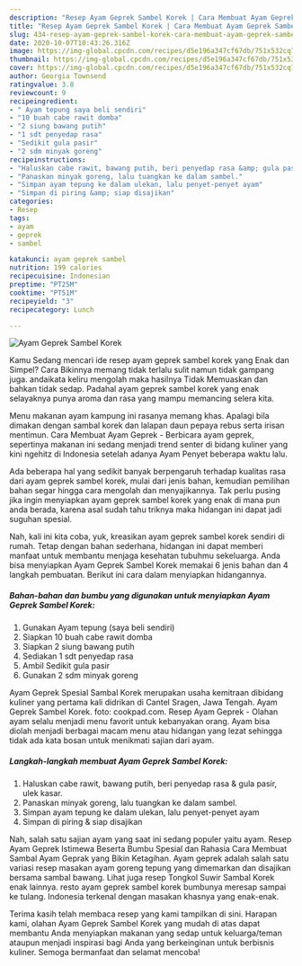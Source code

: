 ```yaml
---
description: "Resep Ayam Geprek Sambel Korek | Cara Membuat Ayam Geprek Sambel Korek Yang Bikin Ngiler"
title: "Resep Ayam Geprek Sambel Korek | Cara Membuat Ayam Geprek Sambel Korek Yang Bikin Ngiler"
slug: 434-resep-ayam-geprek-sambel-korek-cara-membuat-ayam-geprek-sambel-korek-yang-bikin-ngiler
date: 2020-10-07T10:43:26.316Z
image: https://img-global.cpcdn.com/recipes/d5e196a347cf67db/751x532cq70/ayam-geprek-sambel-korek-foto-resep-utama.jpg
thumbnail: https://img-global.cpcdn.com/recipes/d5e196a347cf67db/751x532cq70/ayam-geprek-sambel-korek-foto-resep-utama.jpg
cover: https://img-global.cpcdn.com/recipes/d5e196a347cf67db/751x532cq70/ayam-geprek-sambel-korek-foto-resep-utama.jpg
author: Georgia Townsend
ratingvalue: 3.8
reviewcount: 9
recipeingredient:
- " Ayam tepung saya beli sendiri"
- "10 buah cabe rawit domba"
- "2 siung bawang putih"
- "1 sdt penyedap rasa"
- "Sedikit gula pasir"
- "2 sdm minyak goreng"
recipeinstructions:
- "Haluskan cabe rawit, bawang putih, beri penyedap rasa &amp; gula pasir, ulek kasar."
- "Panaskan minyak goreng, lalu tuangkan ke dalam sambel."
- "Simpan ayam tepung ke dalam ulekan, lalu penyet-penyet ayam"
- "Simpan di piring &amp; siap disajikan"
categories:
- Resep
tags:
- ayam
- geprek
- sambel

katakunci: ayam geprek sambel 
nutrition: 199 calories
recipecuisine: Indonesian
preptime: "PT25M"
cooktime: "PT51M"
recipeyield: "3"
recipecategory: Lunch

---
```



![Ayam Geprek Sambel Korek](https://img-global.cpcdn.com/recipes/d5e196a347cf67db/751x532cq70/ayam-geprek-sambel-korek-foto-resep-utama.jpg)

Kamu Sedang mencari ide resep ayam geprek sambel korek yang Enak dan Simpel? Cara Bikinnya memang tidak terlalu sulit namun tidak gampang juga. andaikata keliru mengolah maka hasilnya Tidak Memuaskan dan bahkan tidak sedap. Padahal ayam geprek sambel korek yang enak selayaknya punya aroma dan rasa yang mampu memancing selera kita.

Menu makanan ayam kampung ini rasanya memang khas. Apalagi bila dimakan dengan sambal korek dan lalapan daun pepaya rebus serta irisan mentimun. Cara Membuat Ayam Geprek - Berbicara ayam geprek, sepertinya makanan ini sedang menjadi trend senter di bidang kuliner yang kini ngehitz di Indonesia setelah adanya Ayam Penyet beberapa waktu lalu.

Ada beberapa hal yang sedikit banyak berpengaruh terhadap kualitas rasa dari ayam geprek sambel korek, mulai dari jenis bahan, kemudian pemilihan bahan segar hingga cara mengolah dan menyajikannya. Tak perlu pusing jika ingin menyiapkan ayam geprek sambel korek yang enak di mana pun anda berada, karena asal sudah tahu triknya maka hidangan ini dapat jadi suguhan spesial.


Nah, kali ini kita coba, yuk, kreasikan ayam geprek sambel korek sendiri di rumah. Tetap dengan bahan sederhana, hidangan ini dapat memberi manfaat untuk membantu menjaga kesehatan tubuhmu sekeluarga. Anda bisa menyiapkan Ayam Geprek Sambel Korek memakai 6 jenis bahan dan 4 langkah pembuatan. Berikut ini cara dalam menyiapkan hidangannya.

<!--inarticleads1-->

##### Bahan-bahan dan bumbu yang digunakan untuk menyiapkan Ayam Geprek Sambel Korek:

1. Gunakan  Ayam tepung (saya beli sendiri)
1. Siapkan 10 buah cabe rawit domba
1. Siapkan 2 siung bawang putih
1. Sediakan 1 sdt penyedap rasa
1. Ambil Sedikit gula pasir
1. Gunakan 2 sdm minyak goreng


Ayam Geprek Spesial Sambal Korek merupakan usaha kemitraan dibidang kuliner yang pertama kali didrikan di Cantel Sragen, Jawa Tengah. Ayam Geprek Sambel Korek. foto: cookpad.com. Resep Ayam Geprek - Olahan ayam selalu menjadi menu favorit untuk kebanyakan orang. Ayam bisa diolah menjadi berbagai macam menu atau hidangan yang lezat sehingga tidak ada kata bosan untuk menikmati sajian dari ayam. 

<!--inarticleads2-->

##### Langkah-langkah membuat Ayam Geprek Sambel Korek:

1. Haluskan cabe rawit, bawang putih, beri penyedap rasa &amp; gula pasir, ulek kasar.
1. Panaskan minyak goreng, lalu tuangkan ke dalam sambel.
1. Simpan ayam tepung ke dalam ulekan, lalu penyet-penyet ayam
1. Simpan di piring &amp; siap disajikan


Nah, salah satu sajian ayam yang saat ini sedang populer yaitu ayam. Resep Ayam Geprek Istimewa Beserta Bumbu Spesial dan Rahasia Cara Membuat Sambal Ayam Geprak yang Bikin Ketagihan. Ayam geprek adalah salah satu variasi resep masakan ayam goreng tepung yang dimemarkan dan disajikan bersama sambal bawang. Lihat juga resep Tongkol Suwir Sambal Korek enak lainnya. resto ayam geprek sambel korek bumbunya meresap sampai ke tulang. Indonesia terkenal dengan masakan khasnya yang enak-enak. 

Terima kasih telah membaca resep yang kami tampilkan di sini. Harapan kami, olahan Ayam Geprek Sambel Korek yang mudah di atas dapat membantu Anda menyiapkan makanan yang sedap untuk keluarga/teman ataupun menjadi inspirasi bagi Anda yang berkeinginan untuk berbisnis kuliner. Semoga bermanfaat dan selamat mencoba!
